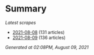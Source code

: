 # Summary
*Latest scrapes*
* [2021-08-08](https://github.com/nuuuwan/news_lk/blob/data/news_lk.2021-08-08.json) (131 articles)
* [2021-08-09](https://github.com/nuuuwan/news_lk/blob/data/news_lk.2021-08-09.json) (136 articles)

*Generated at 02:08PM, August 09, 2021*